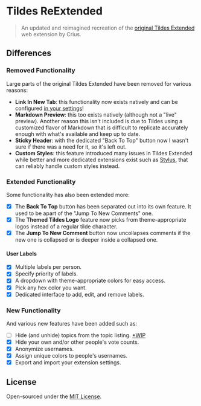 # Tildes ReExtended

> An updated and reimagined recreation of the [original Tildes Extended](https://github.com/theCrius/tildes-extended) web extension by Crius.

## Differences

### Removed Functionality

Large parts of the original Tildes Extended have been removed for various reasons:

* **Link In New Tab**: this functionality now exists natively and can be configured [in your settings](https://tildes.net/settings)!
* **Markdown Preview**: this too exists natively (although not a "live" preview). Another reason this isn't included is due to Tildes using a customized flavor of Markdown that is difficult to replicate accurately enough with what's available and keep up to date.
* **Sticky Header**: with the dedicated "Back To Top" button now I wasn't sure if there was a need for it, so it's left out.
* **Custom Styles**: this feature introduced many issues in Tildes Extended while better and more dedicated extensions exist such as [Stylus](https://add0n.com/stylus.html), that can reliably handle custom styles instead.

### Extended Functionality

Some functionality has also been extended more:

* [x] The **Back To Top** button has been separated out into its own feature. It used to be apart of the "Jump To New Comments" one.
* [x] The **Themed Tildes Logo** feature now picks from theme-appropriate logos instead of a regular tilde character.
* [x] The **Jump To New Comment** button now uncollapses comments if the new one is collapsed or is deeper inside a collapsed one.

#### User Labels

* [x] Multiple labels per person.
* [x] Specify priority of labels.
* [x] A dropdown with theme-appropriate colors for easy access.
* [x] Pick any hex color you want.
* [x] Dedicated interface to add, edit, and remove labels.

### New Functionality

And various new features have been added such as:

* [ ] Hide (and unhide) topics from the topic listing. [*WIP](https://gitlab.com/tildes-community/tildes-reextended/issues/3)
* [x] Hide your own and/or other people's vote counts.
* [x] Anonymize usernames.
* [x] Assign unique colors to people's usernames.
* [x] Export and import your extension settings.

## License

Open-sourced under the [MIT License](https://gitlab.com/tildes-community/tildes-reextended/blob/main/LICENSE).

